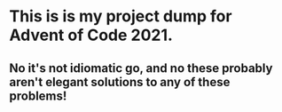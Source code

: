 # This is is my project dump for Advent of Code 2021. 

## No it's not idiomatic go, and no these probably aren't elegant solutions to any of these problems!
